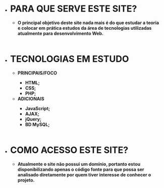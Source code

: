 <ul>
    <li>
        <h1>PARA QUE SERVE ESTE SITE?</h1>
    </li>
    <ul>
        <li>
            <strong>
                O principal objetivo deste site nada mais é do que estudar a teoria e colocar em prática estudos da área de tecnologias utilizadas atualmente para desenvolvimento Web.
            </strong>    
        </li>
    </ul>
    <br>
    <li>
        <h1>TECNOLOGIAS EM ESTUDO</h1>
    </li>
    <ul>
        <li>
            <strong>PRINCIPAIS/FOCO</strong>
        </li>
        <ul>
            <li>
                <strong>HTML;</strong>
            </li>
            <li>
                <strong>CSS;</strong>
            </li>
            <li>
                <strong>PHP;</strong>
            </li>
        </ul>
        <li>
            <strong>ADICIONAIS</strong>
        </li>
        <ul>
            <li>
                <strong>JavaScript;</strong>
            </li>
            <li>
                <strong>AJAX;</strong>
             </li>
            <li>
                <strong>jQuery;</strong>
            </li>
            <li>
                <strong>BD MySQL;</strong>
            </li>
        </ul>
    </ul>
    <br>
    <li>
        <h1>COMO ACESSO ESTE SITE?</h1>
    </li>
    <ul>
        <li>
            <strong>Atualmente o site não possui um domínio, portanto estou disponibilizando apenas o código fonte para que possa ser analisado diretamente por quem tiver interesse de conhecer o projeto.</strong>
        </li>
    </ul>
</ul>


